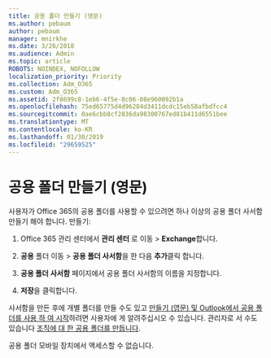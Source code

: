 ```yaml
---
title: 공용 폴더 만들기 (영문)
ms.author: pebaum
author: pebaum
manager: mnirkhe
ms.date: 3/26/2018
ms.audience: Admin
ms.topic: article
ROBOTS: NOINDEX, NOFOLLOW
localization_priority: Priority
ms.collection: Adm_O365
ms.custom: Adm_O365
ms.assetid: 2f8699c8-1eb6-4f5e-8c06-08e960092b1a
ms.openlocfilehash: 75ed65775d4d96284d3411dcdc15eb58afbdfcc4
ms.sourcegitcommit: 0ae6cbb8cf2836da98300767ed81b411d6551bee
ms.translationtype: MT
ms.contentlocale: ko-KR
ms.lasthandoff: 01/30/2019
ms.locfileid: "29659525"
---
```

# <a name="creating-public-folders"></a>공용 폴더 만들기 (영문)

사용자가 Office 365의 공용 폴더를 사용할 수 있으려면 하나 이상의 공용 폴더 사서함 만들기 해야 합니다. 만들기:
  
1. Office 365 관리 센터에서 **관리 센터** 로 이동 \> **Exchange**합니다.
    
2. **공용** 폴더 이동 \> **공용 폴더 사서함**을 한 다음 **추가**클릭 합니다.
    
3. **공용 폴더 사서함** 페이지에서 공용 폴더 사서함의 이름을 지정합니다.
    
4. **저장**을 클릭합니다.
    
사서함을 만든 후에 개별 폴더를 만들 수도 있고 [만들기 (영문) 및 Outlook에서 공용 폴더를 사용 하 여 시작](https://support.office.com/article/Create-and-share-a-public-folder-in-Outlook-a2835011-d524-4a5c-a207-05c159bb2a97)하려면 사용자에 게 알려주십시오 수 있습니다. 관리자로 서 수도 있습니다 [조직에 대 한 공용 폴더를 만듭니다](https://technet.microsoft.com/library/bb691104%28v=exchg.150%29.aspx).
  
공용 폴더 모바일 장치에서 액세스할 수 없습니다.
  

